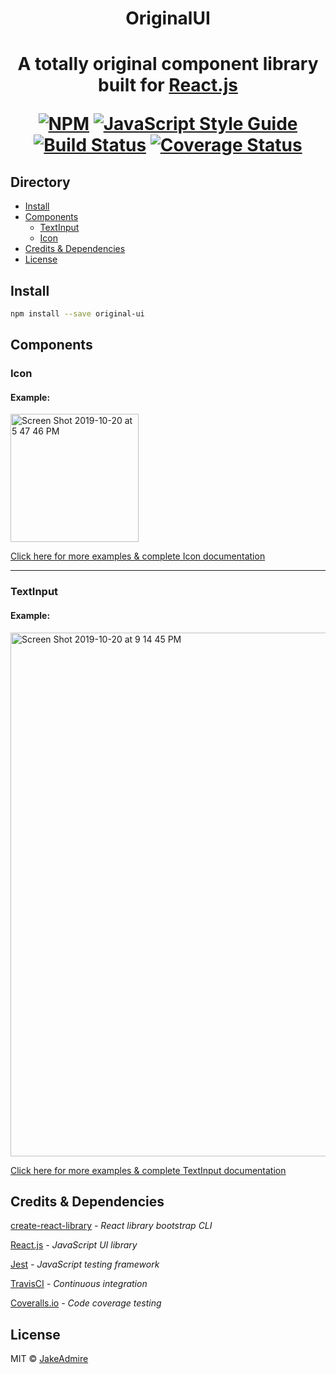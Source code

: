 <h1 align="center">OriginalUI<h1/>

<p align="center">A totally <strong>original</strong> component library built for <a href="https://reactjs.org">React.js</a></p>

<div align="center">

  [![NPM](https://img.shields.io/npm/v/original-ui.svg)](https://www.npmjs.com/package/original-ui) 
  [![JavaScript Style Guide](https://img.shields.io/badge/code_style-standard-brightgreen.svg)](https://standardjs.com)
  [![Build Status](https://travis-ci.org/JakeAdmire/original-ui.svg?branch=master)](https://travis-ci.org/JakeAdmire/original-ui)
  [![Coverage Status](https://coveralls.io/repos/github/JakeAdmire/original-ui/badge.svg?branch=ci-testing-deployment-setup)](https://coveralls.io/github/JakeAdmire/original-ui?branch=ci-testing-deployment-setup)

</div>

## Directory

- [Install](#install)
- [Components](#components)
	- [TextInput](#textinput)
	- [Icon](#icon)
- [Credits & Dependencies](#credits-&-dependencies)
- [License](#license)

## Install

```bash
npm install --save original-ui
```

## Components

### Icon

#### Example:

<img  width="205"  alt="Screen Shot 2019-10-20 at 5 47 46 PM"  src="https://user-images.githubusercontent.com/44077214/67168473-22574500-f362-11e9-8c02-961901f03072.png">

[Click here for more examples & complete Icon documentation](https://github.com/JakeAdmire/Original-UI/tree/master/src/components/Icon)

---

### TextInput

#### Example:

<img  width="838"  alt="Screen Shot 2019-10-20 at 9 14 45 PM"  src="https://user-images.githubusercontent.com/44077214/67174278-b931fa80-f37e-11e9-8e9c-fe374a3642cb.png">

[Click here for more examples & complete TextInput documentation](https://github.com/JakeAdmire/Original-UI/tree/master/src/components/TextInput)


## Credits & Dependencies

[create-react-library](https://www.npmjs.com/package/create-react-library) *- React library bootstrap CLI*

[React.js](https://reactjs.org/) *- JavaScript UI library*

[Jest](https://jestjs.io/) *- JavaScript testing framework*

[TravisCI](https://travis-ci.org/) *- Continuous integration*

[Coveralls.io](https://coveralls.io/) *- Code coverage testing*

## License

MIT © [JakeAdmire](https://github.com/JakeAdmire)
